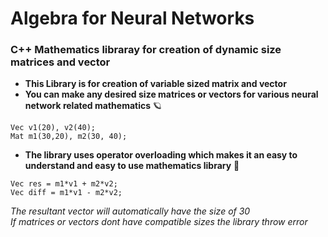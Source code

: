 # Algebra for Neural Networks
### C++ Mathematics libraray for creation of dynamic size matrices and vector 

* __This Library is for creation of variable sized matrix and vector__
* __You can make any desired size matrices or vectors for various neural network related mathematics__ 🪐
```
Vec v1(20), v2(40);
Mat m1(30,20), m2(30, 40);
```

* __The library uses operator overloading which makes it an easy to understand and easy to use mathematics library__ 🥧

```
Vec res = m1*v1 + m2*v2;
Vec diff = m1*v1 - m2*v2;
```
_The resultant vector will automatically have the size of 30_ \
_If matrices or vectors dont have compatible sizes the library throw error_


